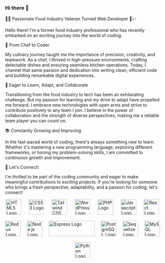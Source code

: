 ### Hi there 👋

👨‍💻 Passionate Food Industry Veteran Turned Web Developer 🍔📈

Hello there! I'm a former food industry professional who has recently embarked on an exciting journey into the world of coding. 

🥗 From Chef to Coder

My culinary journey taught me the importance of precision, creativity, and teamwork. As a chef, I thrived in high-pressure environments, crafting delectable dishes and ensuring seamless kitchen operations. Today, I channel that same passion and dedication into writing clean, efficient code and building remarkable digital experiences.

🚀 Eager to Learn, Adapt, and Collaborate

Transitioning from the food industry to tech has been an exhilarating challenge. But my passion for learning and my drive to adapt have propelled me forward. I embrace new technologies with open arms and strive to contribute positively to any team I join. I believe in the power of collaboration and the strength of diverse perspectives, making me a reliable team player you can count on.

📚 Constantly Growing and Improving

In the fast-paced world of coding, there's always something new to learn. Whether it's mastering a new programming language, exploring different frameworks, or honing my problem-solving skills, I am committed to continuous growth and improvement.

🥂 Let's Connect!

I'm thrilled to be part of the coding community and eager to make meaningful contributions to exciting projects. If you're looking for someone who brings a fresh perspective, adaptability, and a passion for coding, let's connect!

<div style="display: flex; justify-content: space-around; flex-wrap: wrap; gap: 20px;">
  <img src="https://upload.wikimedia.org/wikipedia/commons/6/61/HTML5_logo_and_wordmark.svg" alt="HTML5 Logo" width="50" height="50" margin-right="10px"/>
  <img src="https://upload.wikimedia.org/wikipedia/commons/d/d5/CSS3_logo_and_wordmark.svg" alt="CSS3 Logo" width="50" height="50" margin-right="10px"/>
  <img src="https://upload.wikimedia.org/wikipedia/commons/d/d5/Tailwind_CSS_Logo.svg" alt="Tailwind CSS Logo" width="50" height="50" margin-right="10px"/>
  <img src="https://upload.wikimedia.org/wikipedia/commons/9/98/WordPress_blue_logo.svg" alt="WordPress Logo" width="50" height="50" margin-right="10px"/>
  <img src="https://upload.wikimedia.org/wikipedia/commons/2/27/PHP-logo.svg" alt="PHP Logo" width="50" height="50" margin-right="10px"/>
  <img src="https://upload.wikimedia.org/wikipedia/commons/6/6a/JavaScript-logo.png" alt="Javascript Logo" width="50" height="50" margin-right="10px"/>
  <img src="https://upload.wikimedia.org/wikipedia/commons/a/a7/React-icon.svg" alt="React Logo" width="50" height="50" margin-right="10px"/>
  <img src="https://raw.githubusercontent.com/reduxjs/redux/master/logo/logo.png" alt="Redux Logo" width="50" height="50" margin-right="10px"/>
  <img src="https://nodejs.org/static/images/logo.svg" alt="Node.js Logo" width="50" height="50" margin-right="10px"/>
  <img src="https://upload.wikimedia.org/wikipedia/commons/6/64/Expressjs.png" alt="Express Logo" width="150" height="50" margin-right="10px"/>
  <img src="https://upload.wikimedia.org/wikipedia/commons/2/29/Postgresql_elephant.svg" alt="PostgreSQL Logo" width="50" height="50" margin-right="10px"/>
  <img src="https://sequelize.org/img/logo.svg" alt="Sequelize Logo" width="50" height="50" margin-right="10px"/>
  <img src="https://upload.wikimedia.org/wikipedia/en/d/dd/MySQL_logo.svg" alt="MySQL Logo" width="50" height="50" margin-right="10px"/>
  <img src="https://upload.wikimedia.org/wikipedia/commons/c/c3/Python-logo-notext.svg" alt="Python Logo" width="50" height="50" margin-right="10px"/>
</div>





